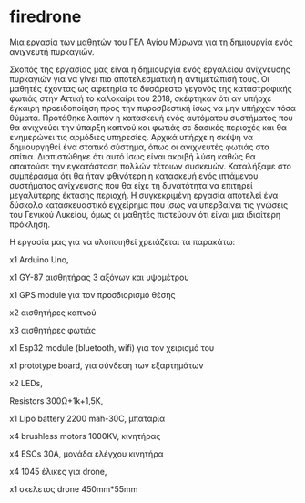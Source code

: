 # firedrone
Μια εργασία των μαθητών του ΓΕΛ Αγίου Μύρωνα για τη δημιουργία ενός ανιχνευτή πυρκαγιών.

Σκοπός της εργασίας μας είναι η δημιουργία ενός εργαλείου ανίχνευσης πυρκαγιών για να γίνει πιο αποτελεσματική η αντιμετώπισή τους.
Οι μαθητές έχοντας ως αφετηρία το δυσάρεστο γεγονός της καταστροφικής φωτιάς στην Αττική το καλοκαίρι του 2018, σκέφτηκαν ότι αν υπήρχε έγκαιρη προειδοποίηση προς την πυροσβεστική ίσως να μην υπήρχαν τόσα θύματα. 
Προτάθηκε λοιπόν η κατασκευή ενός αυτόματου συστήματος που θα ανιχνεύει την ύπαρξη καπνού και φωτιάς σε δασικές περιοχές και θα ενημερώνει τις αρμόδιες υπηρεσίες.
Αρχικά υπήρχε η σκέψη να δημιουργηθεί ένα στατικό σύστημα, όπως οι ανιχνευτές φωτιάς στα σπίτια. Διαπιστώθηκε ότι αυτό ίσως είναι ακριβή λύση καθώς θα απαιτούσε την εγκατάσταση πολλών τέτοιων συσκευών. 
Καταλήξαμε στο συμπέρασμα ότι θα ήταν φθινότερη η κατασκευή ενός ιπτάμενου συστήματος ανίχνευσης που θα είχε τη δυνατότητα να επιτηρεί μεγαλύτερης έκτασης περιοχή.
Η συγκεκριμένη εργασία αποτελεί ένα δύσκολο κατασκευαστικό εγχείρημα που ίσως να υπερβαίνει τις γνώσεις του Γενικού Λυκείου, όμως οι μαθητές πιστεύουν ότι είναι μια ιδιαίτερη πρόκληση.

Η εργασία μας για να υλοποιηθεί χρειάζεται τα παρακάτω:

x1 Arduino Uno,

x1 GY-87 αισθητήρας 3 αξόνων και υψομέτρου

x1 GPS module για τον προσδιορισμό θέσης

x2 αισθητήρες καπνού 

x3 αισθητήρες φωτιάς

x1 Esp32 module (bluetooth, wifi) για τον χειρισμό του

x1 prototype board, για σύνδεση των εξαρτημάτων

x2 LEDs, 

Resistors 300Ω+1k+1,5K,

x1 Lipo battery 2200 mah-30C, μπαταρία

x4 brushless motors 1000KV, κινητήρας

x4 ESCs 30A, μονάδα ελέγχου κινητήρα

x4 1045 έλικες για drone,

x1 σκελετος drone 450mm*55mm


